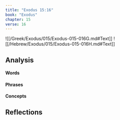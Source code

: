```yaml
---
title: "Exodus 15:16"
book: "Exodus"
chapter: 15
verse: 16
---
```

![[/Greek/Exodus/015/Exodus-015-016G.md#Text]]
![[/Hebrew/Exodus/015/Exodus-015-016H.md#Text]]

## Analysis

#### Words

#### Phrases

#### Concepts

## Reflections

